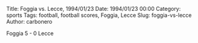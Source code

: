 Title: Foggia vs. Lecce, 1994/01/23
Date: 1994/01/23 00:00
Category: sports
Tags: football, football scores, Foggia, Lecce
Slug: foggia-vs-lecce
Author: carbonero


Foggia 5 - 0 Lecce
